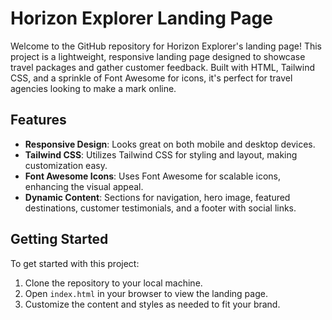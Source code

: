 # Horizon Explorer Landing Page

Welcome to the GitHub repository for Horizon Explorer's landing page! This project is a lightweight, responsive landing page designed to showcase travel packages and gather customer feedback. Built with HTML, Tailwind CSS, and a sprinkle of Font Awesome for icons, it's perfect for travel agencies looking to make a mark online.

## Features

- **Responsive Design**: Looks great on both mobile and desktop devices.
- **Tailwind CSS**: Utilizes Tailwind CSS for styling and layout, making customization easy.
- **Font Awesome Icons**: Uses Font Awesome for scalable icons, enhancing the visual appeal.
- **Dynamic Content**: Sections for navigation, hero image, featured destinations, customer testimonials, and a footer with social links.

## Getting Started

To get started with this project:

1. Clone the repository to your local machine.
2. Open `index.html` in your browser to view the landing page.
3. Customize the content and styles as needed to fit your brand.
